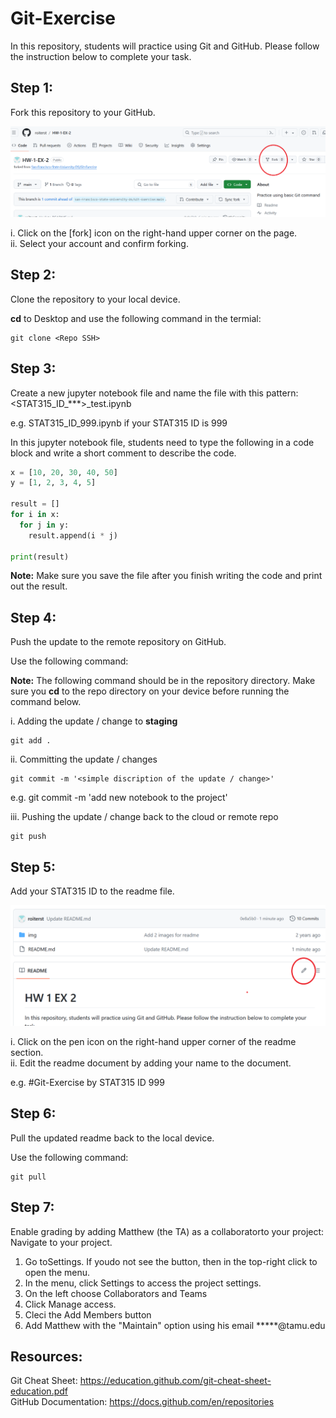 # Git-Exercise

In this repository, students will practice using Git and GitHub. Please follow the instruction below to complete your task.

## Step 1:
Fork this repository to your GitHub.

![forking](img/forking.png)

i. Click on the [fork] icon on the right-hand upper corner on the page.  
ii. Select your account and confirm forking.

## Step 2:
Clone the repository to your local device.

**cd** to Desktop and use the following command in the termial:

```
git clone <Repo SSH>
```

## Step 3:
Create a new jupyter notebook file and name the file with this pattern: \<STAT315_ID_***>_test.ipynb

e.g. STAT315_ID_999.ipynb  if your STAT315 ID is 999

In this jupyter notebook file, students need to type the following in a code block and write a short comment to describe the code.
  
``` python
x = [10, 20, 30, 40, 50]
y = [1, 2, 3, 4, 5]

result = []
for i in x:
  for j in y:
    result.append(i * j)

print(result)
```
  
**Note:** Make sure you save the file after you finish writing the code and print out the result.

## Step 4:
Push the update to the remote repository on GitHub.

Use the following command:

**Note:** The following command should be in the repository directory.  Make sure you **cd** to the repo directory on your device before running the command below.

i. Adding the update / change to **staging**
```
git add .
```

ii. Committing the update / changes
```
git commit -m '<simple discription of the update / change>'
```
e.g. git commit -m 'add new notebook to the project'

iii. Pushing the update / change back to the cloud or remote repo
```
git push
```

## Step 5:
Add your STAT315 ID to the readme file.

![readme](img/readme.png)

i. Click on the pen icon on the right-hand upper corner of the readme section.  
ii. Edit the readme document by adding your name to the document.

e.g. \#Git-Exercise by STAT315 ID 999

## Step 6:
Pull the updated readme back to the local device.

Use the following command:
```
git pull

```
## Step 7: 
Enable grading by adding Matthew (the TA)  as a collaboratorto your project:
Navigate to your project.

1. Go toSettings. If youdo not see the button, then in the top-right click to open the menu.
2. In the menu, click Settings to access the project settings.
3. On the left choose Collaborators and Teams
4. Click Manage access.
5. Cleci the Add Members button
6. Add Matthew with the "Maintain" option using his email *****@tamu.edu

## Resources:
Git Cheat Sheet: https://education.github.com/git-cheat-sheet-education.pdf  
GitHub Documentation: https://docs.github.com/en/repositories
